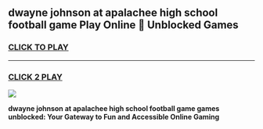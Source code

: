 
## dwayne johnson at apalachee high school football game Play Online 👋 Unblocked Games
<h3>
<a href="https://news.freeplayer.one?title=dwayne_johnson_at_apalachee_high_school_football_game&ref=17GH">CLICK TO PLAY</a></h3>
<hr>

<h3>
<a href="https://news.freeplayer.one?title=dwayne_johnson_at_apalachee_high_school_football_game&ref=17GH">CLICK 2 PLAY</a>
  
</h3>

<a href="https://news.freeplayer.one?title=dwayne_johnson_at_apalachee_high_school_football_game&ref=17GH/"><img src="https://clearcache.store/games.png"></a>


**dwayne johnson at apalachee high school football game games unblocked: Your Gateway to Fun and Accessible Online Gaming**
